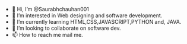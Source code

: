 - 👋 Hi, I’m @Saurabhchauhan001
- 👀 I’m interested in Web designing and software development.
- 🌱 I’m currently learning HTML,CSS,JAVASCRIPT,PYTHON and, JAVA.
- 💞️ I’m looking to collaborate on software dev.
- 📫 How to reach me mail me.

<!---
Saurabhchauhan001/Saurabhchauhan001 is a ✨ special ✨ repository because its `README.md` (this file) appears on your GitHub profile.
You can click the Preview link to take a look at your changes.
--->
